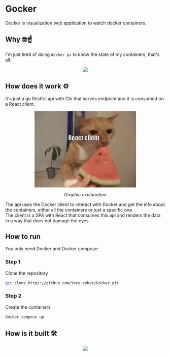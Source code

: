 # Gocker 
Gocker is visualization web application to watch docker containers.

## Why 🤓☝️
I'm just tired of doing ``docker ps`` to know the state of my containers, that's all.
<p align="center">
<img src="https://media.giphy.com/media/jLK74MUW07RaU/giphy.gif?cid=ecf05e47t79nfh6slchekimjmm5nvw83fjp4rsleqcayl1no&ep=v1_gifs_related&rid=giphy.gif&ct=g">
</p>

## How does it work ⚙️
It's just a go Restful api with Chi that serves endpoint and it is consumed on a React client.

<p align="center">
<img src="./graphicexplanation.webp" align="center">
</p>
<p align="center">
<i>Graphic explanation</i>
</p>

The api uses the Docker client to interact with Docker and get the info about the containers, either all the containers or just a specific one.<br>
The client is a SPA with React that consumes this api and renders the data in a way that does not damage the eyes.

##  How to run
You only need Docker and Docker compose:

### Step 1
Clone the repository
```sh
git clone https://github.com/Yoru-cyber/Gocker.git
``` 
### Step 2
Create the containers
```sh
docker compose up
``` 
## How is it built 🛠️

<p align="center">
  <a href="https://skillicons.dev">
    <img src="https://skillicons.dev/icons?i=docker,golang,react,vite" />
  </a>
</p>
